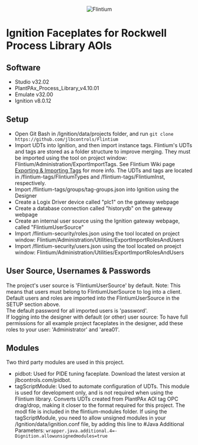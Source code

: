 <p align="center">
  <img src="https://user-images.githubusercontent.com/46946127/83900821-f093c280-a727-11ea-9bd5-7f5cd4714d05.png" alt="Flintium"/><br/>
</p>  

# Ignition Faceplates for Rockwell Process Library AOIs

## Software  
* Studio v32.02  
* PlantPAx_Process_Library_v4.10.01  
* Emulate v32.00  
* Ignition v8.0.12  

## Setup  
* Open Git Bash in /Ignition/data/projects folder, and run ```git clone https://github.com/jlbcontrols/Flintium```  
* Import UDTs into Ignition, and then import instance tags. Flintium's UDTs and tags are stored as a folder structure to improve merging. They must be imported using the tool on project window: Flintium/Administration/ExportImportTags. See Flintium Wiki page [Exporting & Importing Tags](https://github.com/jlbcontrols/Flintium/wiki/Exporting-&-Importing-Tags) for more info. The UDTs and tags are located in /flintium-tags/FlintiumTypes and /flintium-tags/FlintiumInst, respectively.  
* Import /flintium-tags/groups/tag-groups.json into Ignition using the Designer     
* Create a Logix Driver device called "plc1" on the gateway webpage  
* Create a database connection called "historydb" on the gateway webpage  
* Create an internal user source using the Ignition gateway webpage, called "FlintiumUserSource"  
* Import /flintium-security/roles.json using the tool located on project window: Flintium/Administration/Utilities/ExportImportRolesAndUsers  
* Import /flintium-security/users.json using the tool located on proejct window: Flintium/Administration/Utilities/ExportImportRolesAndUsers

## User Source, Usernames & Passwords 
The project's user source is 'FlintiumUserSource' by default. Note: This means that users must belong to FlintiumUserSource to log into a client.  
Default users and roles are imported into the FlintiumUserSource in the SETUP section above.  
The default password for all imported users is 'password'.  
If logging into the designer with default (or other) user source: To have full permissions for all example project faceplates in the designer, add these roles to your user: 'Administrator' and 'area01'.  

## Modules 
Two third party modules are used in this project.  
* pidbot: Used for PIDE tuning faceplate. Download the latest version at jlbcontrols.com/pidbot.  
* tagScriptModule: Used to automate configuration of UDTs. This module is used for development only, and is not required when using the Flintium library. Converts UDTs created from PlantPAx AOI tag OPC drag/drop, making it closer to the format required for this project. The modl file is included in the flintium-modules folder. If using the tagScriptModule, you need to allow unsigned modules in your /Ignition/data/ignition.conf file, by adding this line to #Java Additional Parameters: ```wrapper.java.additional.4=-Dignition.allowunsignedmodules=true```
